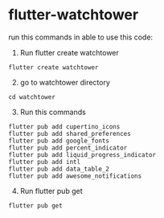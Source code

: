 # flutter-watchtower

run this commands in able to use this code:

1. Run flutter create watchtower 
```
flutter create watchtower 
```
2. go to watchtower directory
```
cd watchtower
```
3. Run this commands
```
flutter pub add cupertino_icons
flutter pub add shared_preferences
flutter pub add google_fonts
flutter pub add percent_indicator
flutter pub add liquid_progress_indicator
flutter pub add intl
flutter pub add data_table_2
flutter pub add awesome_notifications
```
4. Run flutter pub get
```
flutter pub get
```